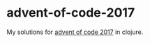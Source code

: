 # advent-of-code-2017

My solutions for [advent of code 2017](http://adventofcode.com/) in clojure.
